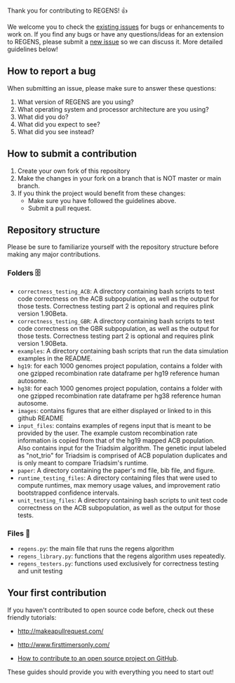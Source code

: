Thank you for contributing to REGENS! :thumbsup: 

We welcome you to check the [existing issues](https://github.com/EpistasisLab/regens/issues) for bugs or enhancements to work on. 
If you find any bugs or have any questions/ideas for an extension to REGENS, please submit a [new issue](https://github.com/EpistasisLab/regens/issues/new) so we can discuss it.
More detailed guidelines below!

## How to report a bug

When submitting an issue, please make sure to answer these questions:

1. What version of REGENS are you using?
2. What operating system and processor architecture are you using?
3. What did you do?
4. What did you expect to see?
5. What did you see instead?

## How to submit a contribution

1. Create your own fork of this repository
2. Make the changes in your fork on a branch that is NOT master or main branch.
3. If you think the project would benefit from these changes:
    * Make sure you have followed the guidelines above.
    * Submit a pull request.

## Repository structure
Please be sure to familiarize yourself with the repository structure before making any major contributions.

### Folders :file_cabinet:

  * `correctness_testing_ACB`: A directory containing bash scripts to test code correctness on the ACB subpopulation, as well as the output for those tests. Correctness testing part 2 is optional and requires plink version 1.90Beta.
  * `correctness_testing_GBR`: A directory containing bash scripts to test code correctness on the GBR subpopulation, as well as the output for those tests. Correctness testing part 2 is optional and requires plink version 1.90Beta.
  * `examples`: A directory containing bash scripts that run the data simulation examples in the README.
  * `hg19`: for each 1000 genomes project population, contains a folder with one gzipped recombination rate dataframe per hg19 reference human autosome.
  * `hg38`: for each 1000 genomes project population, contains a folder with one gzipped recombination rate dataframe per hg38 reference human autosome.
  * `images`: contains figures that are either displayed or linked to in this github README
  * `input_files`: contains examples of regens input that is meant to be provided by the user. The example custom recombination rate information is copied from that of the hg19 mapped ACB population. Also contains input for the Triadsim algorithm. The genetic input labeled as "not_trio" for Triadsim is comprised of ACB population duplicates and is only meant to compare Triadsim's runtime. 
  * `paper`: A directory containing the paper's md file, bib file, and figure. 
  * `runtime_testing_files`: A directory containing files that were used to compute runtimes, max memory usage values, and improvement ratio bootstrapped confidence intervals.
  * `unit_testing_files`: A directory containing bash scripts to unit test code correctness on the ACB subpopulation, as well as the output for those tests.

### Files :file_folder:

  * `regens.py`: the main file that runs the regens algorithm
  * `regens_library.py`: functions that the regens algorithm uses repeatedly. 
  * `regens_testers.py`: functions used exclusively for correctness testing and unit testing

## Your first contribution

If you haven't contributed to open source code before, check out these friendly tutorials:

 * http://makeapullrequest.com/
 
 * http://www.firsttimersonly.com/
 
 * [How to contribute to an open source project on GitHub](https://egghead.io/series/how-to-contribute-to-an-open-source-project-on-github).

These guides should provide you with everything you need to start out!
